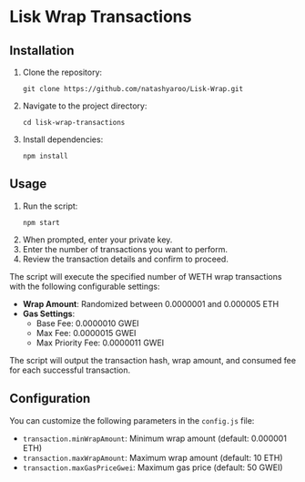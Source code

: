 # Lisk Wrap Transactions

## Installation

1. Clone the repository:
   ```
   git clone https://github.com/natashyaroo/Lisk-Wrap.git
   ```
2. Navigate to the project directory:
   ```
   cd lisk-wrap-transactions
   ```
3. Install dependencies:
   ```
   npm install
   ```

## Usage

1. Run the script:
   ```
   npm start
   ```
2. When prompted, enter your private key.
3. Enter the number of transactions you want to perform.
4. Review the transaction details and confirm to proceed.

The script will execute the specified number of WETH wrap transactions with the following configurable settings:

- **Wrap Amount**: Randomized between 0.0000001 and 0.000005 ETH
- **Gas Settings**:
  - Base Fee: 0.0000010 GWEI
  - Max Fee: 0.0000015 GWEI
  - Max Priority Fee: 0.0000011 GWEI

The script will output the transaction hash, wrap amount, and consumed fee for each successful transaction.

## Configuration

You can customize the following parameters in the `config.js` file:

- `transaction.minWrapAmount`: Minimum wrap amount (default: 0.000001 ETH)
- `transaction.maxWrapAmount`: Maximum wrap amount (default: 10 ETH)
- `transaction.maxGasPriceGwei`: Maximum gas price (default: 50 GWEI)